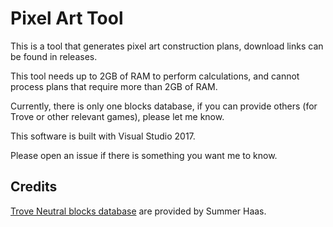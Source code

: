 # Pixel Art Tool

This is a tool that generates pixel art construction plans, download links can be found in releases. 

This tool needs up to 2GB of RAM to perform calculations, and cannot process plans that require more than 2GB of RAM. 

Currently, there is only one blocks database, if you can provide others (for Trove or other relevant games), 
please let me know. 

This software is built with Visual Studio 2017. 

Please open an issue if there is something you want me to know. 

## Credits

[Trove Neutral blocks database](https://docs.google.com/spreadsheets/d/1xZHZqws1lJ9bPGUGNmrFt958TujNHdiVstCY_4dn_f4/edit#gid=0) 
are provided by Summer Haas. 
